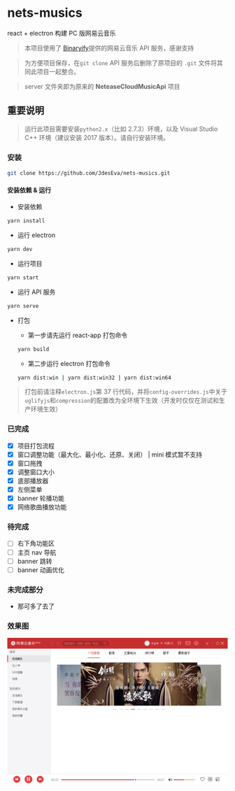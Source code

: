 # nets-musics

react + electron 构建 PC 版网易云音乐

> 本项目使用了 [Binaryify](https://github.com/Binaryify/NeteaseCloudMusicApi)提供的网易云音乐 API 服务，感谢支持

> 为方便项目保存，在`git clone` API 服务后删除了原项目的 `.git` 文件将其同此项目一起整合。

> server 文件夹即为原来的 **NeteaseCloudMusicApi** 项目

## 重要说明

> 运行此项目需要安装`python2.x`（比如 2.7.3）环境，以及 Visual Studio C++ 环境（建议安装 2017 版本）。请自行安装环境。

### 安装

```bash
git clone https://github.com/JdesEva/nets-musics.git
```

#### 安装依赖 & 运行

- 安装依赖

```bash
yarn install
```

- 运行 electron

```bash
yarn dev
```

- 运行项目

```bash
yarn start
```

- 运行 API 服务

```bash
yarn serve
```

- 打包

  - 第一步请先运行 react-app 打包命令

  ```bash
  yarn build
  ```

  - 第二步运行 electron 打包命令

  ```bash
  yarn dist:win | yarn dist:win32 | yarn dist:win64
  ```

> 打包前请注释`electron.js`第 37 行代码，并将`config-overrides.js`中关于`uglifyjs`和`compression`的配置改为全环境下生效（开发时仅仅在测试和生产环境生效）

### 已完成

- [x] 项目打包流程
- [x] 窗口调整功能（最大化、最小化、还原、关闭） | mini 模式暂不支持
- [x] 窗口拖拽
- [x] 调整窗口大小
- [x] 底部播放器
- [x] 左侧菜单
- [x] banner 轮播功能
- [x] 网络歌曲播放功能

### 待完成

- [ ] 右下角功能区
- [ ] 主页 nav 导航
- [ ] banner 跳转
- [ ] banner 动画优化

### 未完成部分

- 那可多了去了

### 效果图

![index](src/asserts/public/index.png)
